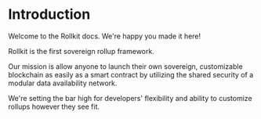 # Introduction

Welcome to the Rollkit docs. We're happy you made it here!

Rollkit is the first sovereign rollup framework.

Our mission is allow anyone to launch their own sovereign, customizable blockchain as easily as a smart contract by utilizing the shared security of a modular data availability network.

We're setting the bar high for developers' flexibility and ability to customize rollups however they see fit.
